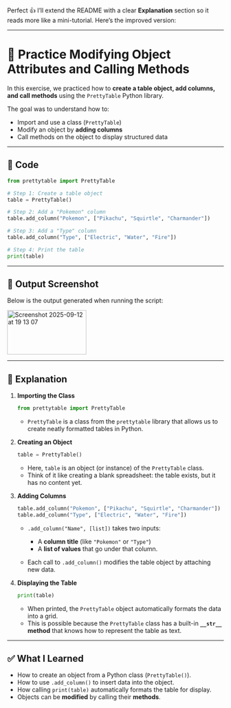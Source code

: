Perfect 👍 I’ll extend the README with a clear **Explanation** section so it reads more like a mini-tutorial. Here’s the improved version:

---

# 📝 Practice Modifying Object Attributes and Calling Methods

In this exercise, we practiced how to **create a table object, add columns, and call methods** using the `PrettyTable` Python library.

The goal was to understand how to:

* Import and use a class (`PrettyTable`)
* Modify an object by **adding columns**
* Call methods on the object to display structured data

---

## 📌 Code

```python
from prettytable import PrettyTable

# Step 1: Create a table object
table = PrettyTable()

# Step 2: Add a "Pokemon" column
table.add_column("Pokemon", ["Pikachu", "Squirtle", "Charmander"])

# Step 3: Add a "Type" column
table.add_column("Type", ["Electric", "Water", "Fire"])

# Step 4: Print the table
print(table)
```

---

## 📸 Output Screenshot

Below is the output generated when running the script:

<img width="184" height="103" alt="Screenshot 2025-09-12 at 19 13 07" src="https://github.com/user-attachments/assets/2d4c4a3d-09f8-403c-80e3-950700d613d3" />


---

## 🧠 Explanation

1. **Importing the Class**

   ```python
   from prettytable import PrettyTable
   ```

   * `PrettyTable` is a class from the `prettytable` library that allows us to create neatly formatted tables in Python.

2. **Creating an Object**

   ```python
   table = PrettyTable()
   ```

   * Here, `table` is an object (or instance) of the `PrettyTable` class.
   * Think of it like creating a blank spreadsheet: the table exists, but it has no content yet.

3. **Adding Columns**

   ```python
   table.add_column("Pokemon", ["Pikachu", "Squirtle", "Charmander"])
   table.add_column("Type", ["Electric", "Water", "Fire"])
   ```

   * `.add_column("Name", [list])` takes two inputs:

     * A **column title** (like `"Pokemon"` or `"Type"`)
     * A **list of values** that go under that column.
   * Each call to `.add_column()` modifies the table object by attaching new data.

4. **Displaying the Table**

   ```python
   print(table)
   ```

   * When printed, the `PrettyTable` object automatically formats the data into a grid.
   * This is possible because the `PrettyTable` class has a built-in **`__str__` method** that knows how to represent the table as text.

---

## ✅ What I Learned

* How to create an object from a Python class (`PrettyTable()`).
* How to use `.add_column()` to insert data into the object.
* How calling `print(table)` automatically formats the table for display.
* Objects can be **modified** by calling their **methods**.
